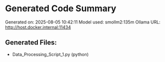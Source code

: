 # Generated Code Summary

Generated on: 2025-08-05 10:42:11
Model used: smollm2:135m
Ollama URL: http://host.docker.internal:11434

## Generated Files:
- Data_Processing_Script_1.py (python)
